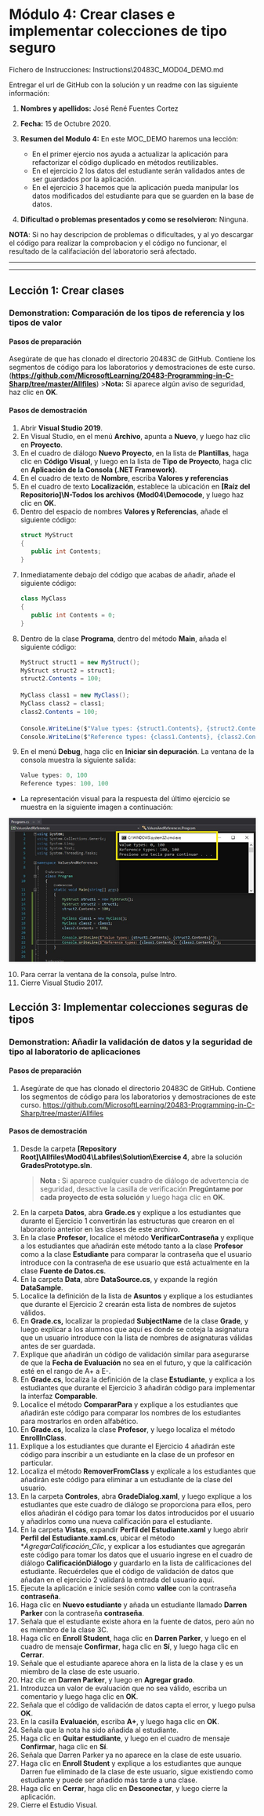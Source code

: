 # Módulo 4: Crear clases e implementar colecciones de tipo seguro


Fichero de Instrucciones: Instructions\20483C_MOD04_DEMO.md

Entregar el url de GitHub con la solución y un readme con las siguiente información:

1. **Nombres y apellidos:** José René Fuentes Cortez
2. **Fecha:** 15 de Octubre 2020.
3. **Resumen del Modulo 4:** En este MOC_DEMO haremos una lección:
    -  En el primer ejercio nos ayuda a actualizar la aplicación para refactorizar el código duplicado en métodos reutilizables.
    - En el ejercicio 2 los datos del estudiante serán validados antes de ser guardados por la aplicación.
    - En el ejercicio 3 hacemos que la aplicación pueda manipular los datos modificados del estudiante para que se  guarden en la base de datos.


4. **Dificultad o problemas presentados y como se resolvieron:** Ninguna.

**NOTA**: Si no hay descripcion de problemas o dificultades, y al yo descargar el código para realizar la comprobacion y el código no funcionar, el resultado de la califaciación del laboratorio será afectado.

---
---


## Lección 1: Crear clases

### Demonstration: Comparación de los tipos de referencia y los tipos de valor

#### Pasos de preparación

Asegúrate de que has clonado el directorio 20483C de GitHub. Contiene los segmentos de código para los laboratorios y demostraciones de este curso. (**https://github.com/MicrosoftLearning/20483-Programming-in-C-Sharp/tree/master/Allfiles**)
     >**Nota:** Si aparece algún aviso de seguridad, haz clic en **OK**.

#### Pasos de demostración

1. Abrir **Visual Studio 2019**.
2. En Visual Studio, en el menú **Archivo**, apunta a **Nuevo**, y luego haz clic en **Proyecto**.
3. En el cuadro de diálogo **Nuevo Proyecto**, en la lista de **Plantillas**, haga clic en **Código Visual**, y luego en la lista de **Tipo de Proyecto**, haga clic en **Aplicación de la Consola (.NET Framework)**.
4. En el cuadro de texto de **Nombre**, escriba **Valores y referencias**
5. En el cuadro de texto **Localización**, establece la ubicación en **[Raíz del Repositorio]\N-Todos los archivos {Mod04\Democode**, y luego haz clic en **OK**.
6. Dentro del espacio de nombres **Valores y Referencias**, añade el siguiente código:
    ```cs
    struct MyStruct
    {
       public int Contents;
    }
    ```
7. Inmediatamente debajo del código que acabas de añadir, añade el siguiente código:
    ```cs
    class MyClass
    {
       public int Contents = 0;
    }
    ```
8. Dentro de la clase **Programa**, dentro del método **Main**, añada el siguiente código:
    ```cs
    MyStruct struct1 = new MyStruct();
    MyStruct struct2 = struct1;
    struct2.Contents = 100;

    MyClass class1 = new MyClass();
    MyClass class2 = class1;
    class2.Contents = 100;

    Console.WriteLine($"Value types: {struct1.Contents}, {struct2.Contents}");
    Console.WriteLine($"Reference types: {class1.Contents}, {class2.Contents}");
    ```
9. En el menú **Debug**, haga clic en **Iniciar sin depuración**. La ventana de la consola muestra la siguiente salida:
    ```cs
    Value types: 0, 100
    Reference types: 100, 100
    ```
- La representación visual para la respuesta del último ejercicio se muestra en la siguiente imagen a continuación: 

 ![alt text](./Images/Fig-2-ValuesAndReferences.jpg "The Students page")

10. Para cerrar la ventana de la consola, pulse Intro.
11. Cierre Visual Studio 2017.

## Lección 3: Implementar colecciones seguras de tipos

### Demonstration: Añadir la validación de datos y la seguridad de tipo al laboratorio de aplicaciones

#### Pasos de preparación

1. Asegúrate de que has clonado el directorio 20483C de GitHub. Contiene los segmentos de código para los laboratorios y demostraciones de este curso. https://github.com/MicrosoftLearning/20483-Programming-in-C-Sharp/tree/master/Allfiles

#### Pasos de demostración

1. Desde la carpeta **[Repository Root]\Allfiles\Mod04\Labfiles\Solution\Exercise 4**, abre la solución **GradesPrototype.sln**.
     >**Nota :** Si aparece cualquier cuadro de diálogo de advertencia de seguridad, desactive la casilla de verificación **Pregúntame por cada proyecto de esta solución** y luego haga clic en **OK**.
2. En la carpeta **Datos**, abra **Grade.cs** y explique a los estudiantes que durante el Ejercicio 1 convertirán las estructuras que crearon en el laboratorio anterior en las clases de este archivo.
3. En la clase **Profesor**, localice el método **VerificarContraseña** y explique a los estudiantes que añadirán este método tanto a la clase **Profesor** como a la clase **Estudiante** para comparar la contraseña que el usuario introduce con la contraseña de ese usuario que está actualmente en la clase **Fuente de Datos.cs**.
4. En la carpeta **Data**, abre **DataSource.cs**, y expande la región **DataSample**.
5. Localice la definición de la lista de **Asuntos** y explique a los estudiantes que durante el Ejercicio 2 crearán esta lista de nombres de sujetos válidos.
6. En **Grade.cs,** localizar la propiedad **SubjectName** de la clase **Grade**, y luego explicar a los alumnos que aquí es donde se coteja la asignatura que un usuario introduce con la lista de nombres de asignaturas válidas antes de ser guardada.
7. Explique que añadirán un código de validación similar para asegurarse de que la **Fecha de Evaluación** no sea en el futuro, y que la calificación esté en el rango de A+ a E-.
8. En **Grade.cs**, localiza la definición de la clase **Estudiante**, y explica a los estudiantes que durante el Ejercicio 3 añadirán código para implementar la interfaz **Comparable**.
9. Localice el método **CompararPara** y explique a los estudiantes que añadirán este código para comparar los nombres de los estudiantes para mostrarlos en orden alfabético.
10. En **Grade.cs**, localiza la clase **Profesor**, y luego localiza el método **EnrollInClass**.
11. Explique a los estudiantes que durante el Ejercicio 4 añadirán este código para inscribir a un estudiante en la clase de un profesor en particular.
12. Localiza el método **RemoverFromClass** y explícale a los estudiantes que añadirán este código para eliminar a un estudiante de la clase del usuario.
13. En la carpeta **Controles**, abra **GradeDialog.xaml**, y luego explique a los estudiantes que este cuadro de diálogo se proporciona para ellos, pero ellos añadirán el código para tomar los datos introducidos por el usuario y añadirlos como una nueva calificación para el estudiante.
14. En la carpeta **Vistas**, expandir **Perfil del Estudiante.xaml** y luego abrir **Perfil del Estudiante.xaml.cs**, ubicar el método **AgregarCalificación_Clic*, y explicar a los estudiantes que agregarán este código para tomar los datos que el usuario ingrese en el cuadro de diálogo **CalificaciónDiálogo** y guardarlo en la lista de calificaciones del estudiante. Recuérdeles que el código de validación de datos que añadan en el ejercicio 2 validará la entrada del usuario aquí.
15. Ejecute la aplicación e inicie sesión como **vallee** con la contraseña **contraseña**.
16. Haga clic en **Nuevo estudiante** y añada un estudiante llamado **Darren Parker** con la contraseña **contraseña**.
17. Señala que el estudiante existe ahora en la fuente de datos, pero aún no es miembro de la clase 3C.
18. Haga clic en **Enroll Student**, haga clic en **Darren Parker**, y luego en el cuadro de mensaje **Confirmar**, haga clic en **Sí**, y luego haga clic en **Cerrar**.
19. Señale que el estudiante aparece ahora en la lista de la clase y es un miembro de la clase de este usuario.
20. Haz clic en **Darren Parker**, y luego en **Agregar grado**.
21. Introduzca un valor de evaluación que no sea válido, escriba un comentario y luego haga clic en **OK**.
22. Señala que el código de validación de datos capta el error, y luego pulsa **OK**.
23. En la casilla **Evaluación**, escriba **A+**, y luego haga clic en **OK**.
24. Señala que la nota ha sido añadida al estudiante.
25. Haga clic en **Quitar estudiante**, y luego en el cuadro de mensaje **Confirmar**, haga clic en **Sí**.
26. Señala que Darren Parker ya no aparece en la clase de este usuario.
27. Haga clic en **Enroll Student** y explique a los estudiantes que aunque Darren fue eliminado de la clase de este usuario, sigue existiendo como estudiante y puede ser añadido más tarde a una clase.
28. Haga clic en **Cerrar**, haga clic en **Desconectar**, y luego cierre la aplicación.
29. Cierre el Estudio Visual.
